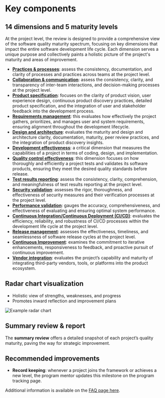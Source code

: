 # Key components

## 14 dimensions and 5 maturity levels

At the project level, the review is designed to provide a comprehensive view of the software quality maturity spectrum, focusing on key dimensions that impact the entire software development life cycle. Each dimension serves a unique purpose and collectively paints a holistic picture of the project's maturity and areas of improvement.

-   [**Practices & processes**](./practices-processes/index.mdx): assess the consistency, documentation, and clarity of processes and practices across teams at the project level.
-   [**Collaboration & communication**](./collaboration-communication/index.mdx): assess the consistency, clarity, and transparency of inter-team interactions, and decision-making processes at the project level.
-   [**Product specification**](./product-specification/index.mdx): focuses on the clarity of product vision, user experience design, continuous product discovery practices, detailed product specification, and the integration of user and stakeholder feedback into the development process.
-   [**Requirements management**](./requirements-management/index.mdx): this evaluates how effectively the project gathers, prioritizes, and manages user and system requirements, ensuring alignment throughout the development lifecycle.
-   [**Design and architecture**](./design-and-architecture/index.mdx): evaluates the maturity and design and architecture clarity, documentation, maturity, peer review practices, and the integration of product discovery insights.
-   [**Development effectiveness**](./development-effectiveness/index.mdx): a critical dimension that measures the capabilities of a project in terms of coding, design, and implementation.
-   [**Quality control effectiveness**](./quality-control-effectiveness/index.mdx): this dimension focuses on how thoroughly and efficiently a project tests and validates its software products, ensuring they meet the desired quality standards before release.
-   [**Test results reporting**](./test-results-reporting/index.mdx): assess the consistency, clarity, comprehension, and meaningfulness of test results reporting at the project level.
-   [**Security validation**](./security-validation/index.mdx): assesses the rigor, thoroughness, and effectiveness of security measures and their verification processes at the project level.
-   [ **Performance validation**](./performance-validation/index.mdx): gauges the accuracy, comprehensiveness, and effectiveness of evaluating and ensuring optimal system performance.
-   [**Continuous Integration/Continuous Deployment (CI/CD)**](./ci-cd/index.mdx): evaluates the efficiency, reliability, and robustness of CI/CD processes within the development life cycle at the project level.
-   [**Release management**](./release-management/index.mdx): assesses the effectiveness, timeliness, and seamlessness of software release cycles at the project level.
-   [**Continuous Improvement**](./continuous-improvement/index.mdx): examines the commitment to iterative enhancements, responsiveness to feedback, and proactive pursuit of continuous improvement.
-   [**Vendor integration**](./vendor-integration/index.mdx): evaluates the project’s capability and maturity of integrating third-party vendors, tools, or platforms into the product ecosystem.

## Radar chart visualization

-   Holistic view of strengths, weaknesses, and progress
-   Promotes inward reflection and improvement plans

![Example radar chart](/img/quality-maturity-model/radar-chart.png)

## Summary review & report

The **summary review** offers a detailed snapshot of each project’s quality maturity, paving the way for strategic improvement.

## Recommended improvements

-   **Record keeping**: whenever a project joins the framework or achieves a new level, the program mentor updates this milestone on the program tracking page.

Additional information is available on the [FAQ page here](../resources.md#faqs).
